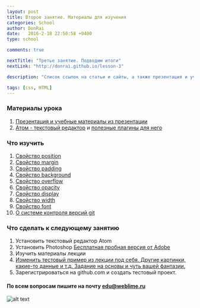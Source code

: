 ```yaml
---
layout: post
title: Второе занятие. Материалы для изучения
categories: School
author: DonRai
date:   2016-2-18 22:50:58 +0400
type: school

comments: true

nextTitle: "Третье занятие. Подводим итоги"
nextLink: "http://donrai.github.io/lesson-3"

description: "Список ссылок на статьи и сайты, а также презентация и учебные материалы"

tags: [css, HTML]
---
```

### Материалы урока
1. [Презентация и учебные материалы из презентации](https://github.com/DonRai/frontend-school)
2. [Атом - текстовый редактор](https://atom.io/)  и [полезные плагины для него](https://ymatuhin.ru/tools/atom_packages_1/)

### Что изучить
1. [Свойство position](http://htmlbook.ru/css/position)
2. [Свойство margin](http://htmlbook.ru/css/margin)
2. [Свойство padding](http://htmlbook.ru/css/padding)
3. [Свойство background](http://htmlbook.ru/css/background)
4. [Свойство overflow](http://htmlbook.ru/css/overflow)
5. [Свойство opacity](http://htmlbook.ru/css/opacity)
6. [Свойство display](http://htmlbook.ru/css/display)
7. [Свойство width](http://htmlbook.ru/css/width)
8. [Свойство font](http://htmlbook.ru/css/font)
9. [О системе контроля версий git](https://git-scm.com/book/ru/v1/%D0%92%D0%B2%D0%B5%D0%B4%D0%B5%D0%BD%D0%B8%D0%B5-%D0%9E-%D0%BA%D0%BE%D0%BD%D1%82%D1%80%D0%BE%D0%BB%D0%B5-%D0%B2%D0%B5%D1%80%D1%81%D0%B8%D0%B9)

### Что сделать к следующему занятию
1. Установить текстовый редактор Atom
2. Установить Photoshop [Бесплатная пробная версия от Adobe](http://www.adobe.com/downloads.html)
3. Изучить материалы лекции
4. [Изменить тестовый пример из лекции под себя. Другие картинки, какие-то данные и т.д. Задание на основы и чуть вашей фантазии.](https://github.com/DonRai/frontend-school/tree/master/lesson-2/demo-5)
5. Зарегистрироваться на github.com и создать тестовый проект.

#### По всем вопросам пишите на почту [edu@weblime.ru](mailto:edu@weblime.ru)

![alt text](https://weblime.ru/resize/blog-image-from-full-to-view-f-350fbb532ff6f2f5.jpg)
